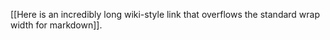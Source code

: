 [[Here is an incredibly long wiki-style link that overflows the standard wrap width for markdown]].
